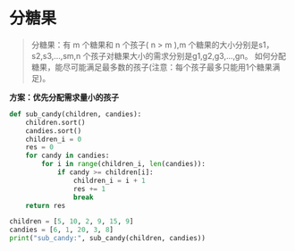 # 分糖果

> 分糖果：有 m 个糖果和 n 个孩子( n > m ),m 个糖果的大小分别是s1，s2,s3,...,sm,n 个孩子对糖果大小的需求分别是g1,g2,g3,...,gn。
> 如何分配糖果，能尽可能满足最多数的孩子(注意：每个孩子最多只能用1个糖果满足)。



**方案：优先分配需求量小的孩子**

```python
def sub_candy(children, candies):
    children.sort()
    candies.sort()
    children_i = 0
    res = 0
    for candy in candies:
        for i in range(children_i, len(candies)):
            if candy >= children[i]:
                children_i = i + 1
                res += 1
                break
    return res

children = [5, 10, 2, 9, 15, 9]
candies = [6, 1, 20, 3, 8]
print("sub_candy:", sub_candy(children, candies))
```

